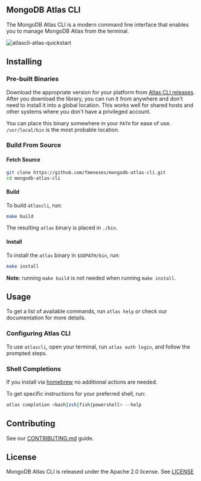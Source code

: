 ## MongoDB Atlas CLI

The MongoDB Atlas CLI is a modern command line interface that enables you to manage MongoDB Atlas from the terminal.

![atlascli-atlas-quickstart](https://user-images.githubusercontent.com/5663078/156184669-57c8ddce-6f0a-4e84-9311-2d996cb27942.gif)

## Installing

### Pre-built Binaries

Download the appropriate version for your platform from [Atlas CLI releases](https://github.com/fmenezes/mongodb-atlas-cli/releases).
After you download the library, you can run it from anywhere and don't need to install it into a global location.
This works well for shared hosts and other systems where you don't have a privileged account.

You can place this binary somewhere in your `PATH` for ease of use.
`/usr/local/bin` is the most probable location.

### Build From Source

#### Fetch Source

```bash
git clone https://github.com/fmenezes/mongodb-atlas-cli.git
cd mongodb-atlas-cli
```

#### Build

To build `atlascli`, run:

```bash
make build
```

The resulting `atlas` binary is placed in `./bin`.

#### Install

To install the `atlas` binary in `$GOPATH/bin`, run:

```bash
make install
```

**Note:** running `make build` is not needed when running `make install`.


## Usage

To get a list of available commands, run `atlas help`
or check our documentation for more details.

### Configuring Atlas CLI
To use `atlascli`, open your terminal, run `atlas auth login`, and follow the prompted steps.

### Shell Completions

If you install via [homebrew](#hombrew-on-macos) no additional actions are needed.

To get specific instructions for your preferred shell, run:

```bash
atlas completion <bash|zsh|fish|powershell> --help
```

## Contributing

See our [CONTRIBUTING.md](CONTRIBUTING.md) guide.

## License

MongoDB Atlas CLI is released under the Apache 2.0 license. See [LICENSE](LICENSE)
